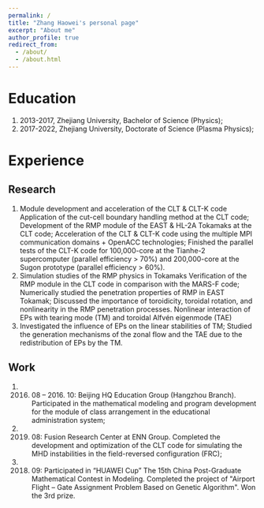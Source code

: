 ```yaml
---
permalink: /
title: "Zhang Haowei's personal page"
excerpt: "About me"
author_profile: true
redirect_from: 
  - /about/
  - /about.html
---
```



Education
======
1. 2013-2017, Zhejiang University, Bachelor of Science (Physics);
2. 2017-2022, Zhejiang University, Doctorate of Science (Plasma Physics);

Experience
======

Research
------
1. Module development and acceleration of the CLT & CLT-K code
Application of the cut-cell boundary handling method at the CLT code;
Development of the RMP module of the EAST & HL-2A Tokamaks at the CLT code;
Acceleration of the CLT & CLT-K code using the multiple MPI communication domains + OpenACC technologies;
Finished the parallel tests of the CLT-K code for 100,000-core at the Tianhe-2 supercomputer (parallel efficiency > 70%) and 200,000-core at the Sugon prototype (parallel efficiency > 60%).
2. Simulation studies of the RMP physics in Tokamaks
Verification of the RMP module in the CLT code in comparison with the MARS-F code;
Numerically studied the penetration properties of RMP in EAST Tokamak;
Discussed the importance of toroidicity, toroidal rotation, and nonlinearity in the RMP penetration processes.
Nonlinear interaction of EPs with tearing mode (TM) and toroidal Alfvén eigenmode (TAE)
3. Investigated the influence of EPs on the linear stabilities of TM;
Studied the generation mechanisms of the zonal flow and the TAE due to the redistribution of EPs by the TM.

Work
------
1. 2016. 08 – 2016. 10: Beijing HQ Education Group (Hangzhou Branch). Participated in the mathematical modeling and program development for the module of class arrangement in the educational administration system;
2. 2019. 08: Fusion Research Center at ENN Group. Completed the development and optimization of the CLT code for simulating the MHD instabilities in the field-reversed configuration (FRC);
3. 2018. 09: Participated in “HUAWEI Cup” The 15th China Post-Graduate Mathematical Contest in Modeling. Completed the project of "Airport Flight – Gate Assignment Problem Based on Genetic Algorithm". Won the 3rd prize.
